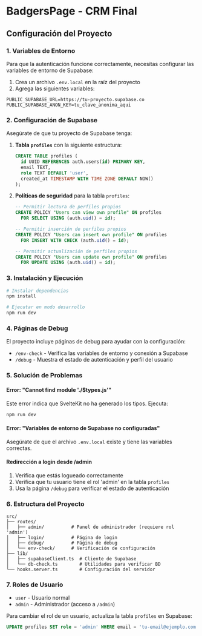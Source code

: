 # BadgersPage - CRM Final

## Configuración del Proyecto

### 1. Variables de Entorno

Para que la autenticación funcione correctamente, necesitas configurar las variables de entorno de Supabase:

1. Crea un archivo `.env.local` en la raíz del proyecto
2. Agrega las siguientes variables:

```env
PUBLIC_SUPABASE_URL=https://tu-proyecto.supabase.co
PUBLIC_SUPABASE_ANON_KEY=tu_clave_anonima_aqui
```

### 2. Configuración de Supabase

Asegúrate de que tu proyecto de Supabase tenga:

1. **Tabla `profiles`** con la siguiente estructura:
   ```sql
   CREATE TABLE profiles (
     id UUID REFERENCES auth.users(id) PRIMARY KEY,
     email TEXT,
     role TEXT DEFAULT 'user',
     created_at TIMESTAMP WITH TIME ZONE DEFAULT NOW()
   );
   ```

2. **Políticas de seguridad** para la tabla `profiles`:
   ```sql
   -- Permitir lectura de perfiles propios
   CREATE POLICY "Users can view own profile" ON profiles
     FOR SELECT USING (auth.uid() = id);

   -- Permitir inserción de perfiles propios
   CREATE POLICY "Users can insert own profile" ON profiles
     FOR INSERT WITH CHECK (auth.uid() = id);

   -- Permitir actualización de perfiles propios
   CREATE POLICY "Users can update own profile" ON profiles
     FOR UPDATE USING (auth.uid() = id);
   ```

### 3. Instalación y Ejecución

```bash
# Instalar dependencias
npm install

# Ejecutar en modo desarrollo
npm run dev
```

### 4. Páginas de Debug

El proyecto incluye páginas de debug para ayudar con la configuración:

- `/env-check` - Verifica las variables de entorno y conexión a Supabase
- `/debug` - Muestra el estado de autenticación y perfil del usuario

### 5. Solución de Problemas

#### Error: "Cannot find module './$types.js'"
Este error indica que SvelteKit no ha generado los tipos. Ejecuta:
```bash
npm run dev
```

#### Error: "Variables de entorno de Supabase no configuradas"
Asegúrate de que el archivo `.env.local` existe y tiene las variables correctas.

#### Redirección a login desde /admin
1. Verifica que estás logueado correctamente
2. Verifica que tu usuario tiene el rol 'admin' en la tabla `profiles`
3. Usa la página `/debug` para verificar el estado de autenticación

### 6. Estructura del Proyecto

```
src/
├── routes/
│   ├── admin/          # Panel de administrador (requiere rol 'admin')
│   ├── login/          # Página de login
│   ├── debug/          # Página de debug
│   └── env-check/      # Verificación de configuración
├── lib/
│   ├── supabaseClient.ts  # Cliente de Supabase
│   └── db-check.ts        # Utilidades para verificar BD
└── hooks.server.ts        # Configuración del servidor
```

### 7. Roles de Usuario

- `user` - Usuario normal
- `admin` - Administrador (acceso a `/admin`)

Para cambiar el rol de un usuario, actualiza la tabla `profiles` en Supabase:

```sql
UPDATE profiles SET role = 'admin' WHERE email = 'tu-email@ejemplo.com';
``` 